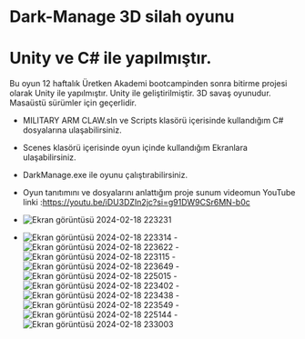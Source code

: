 # Dark-Manage 3D silah oyunu
# Unity ve C# ile yapılmıştır.
Bu oyun 12 haftalık Üretken Akademi bootcampinden sonra  bitirme projesi olarak Unity ile yapılmıştır.
Unity ile geliştirilmiştir. 3D savaş oyunudur. Masaüstü sürümler için geçerlidir.
- MILITARY ARM CLAW.sln ve Scripts klasörü içerisinde kullandığım C# dosyalarına ulaşabilirsiniz.
- Scenes klasörü içerisinde oyun içinde kullandığım Ekranlara ulaşabilirsiniz.
- DarkManage.exe ile oyunu çalıştırabilirsiniz.
- Oyun tanıtımını ve dosyalarını anlattığım proje sunum videomun YouTube linki :https://youtu.be/iDU3DZIn2jc?si=g91DW9CSr6MN-b0c

- ![Ekran görüntüsü 2024-02-18 223231](https://github.com/ahmettsimsek/Dark-Manage/assets/124433579/9620c4b6-12a4-44c2-a72d-6e3279a21057)
- ![Ekran görüntüsü 2024-02-18 223314](https://github.com/ahmettsimsek/Dark-Manage/assets/124433579/7663b024-e27e-43b0-96bd-0284b3581a90)
-![Ekran görüntüsü 2024-02-18 223622](https://github.com/ahmettsimsek/Dark-Manage/assets/124433579/74f0f71e-a390-4aa4-91db-1d49bf08781c)
-![Ekran görüntüsü 2024-02-18 223115](https://github.com/ahmettsimsek/Dark-Manage/assets/124433579/f7df17ea-4a81-40d8-813e-b14265d28e4e)
-![Ekran görüntüsü 2024-02-18 223649](https://github.com/ahmettsimsek/Dark-Manage/assets/124433579/a4b05654-9075-48b6-978d-42c526245541)
-![Ekran görüntüsü 2024-02-18 225015](https://github.com/ahmettsimsek/Dark-Manage/assets/124433579/c104bd7f-0a45-4388-89b1-bfe9ababc9d4)
-![Ekran görüntüsü 2024-02-18 223402](https://github.com/ahmettsimsek/Dark-Manage/assets/124433579/a536b4b3-5e9b-499c-af41-c3363a38c66-4)
-![Ekran görüntüsü 2024-02-18 223438](https://github.com/ahmettsimsek/Dark-Manage/assets/124433579/fba8c901-0586-4539-ad4a-cfc332433b72)
-![Ekran görüntüsü 2024-02-18 223549](https://github.com/ahmettsimsek/Dark-Manage/assets/124433579/1dbccd62-311e-4592-a26d-16ec666cabaf)
-![Ekran görüntüsü 2024-02-18 225144](https://github.com/ahmettsimsek/Dark-Manage/assets/124433579/aaef18eb-0d04-482f-b7f3-fa7ab4e77f71)
-![Ekran görüntüsü 2024-02-18 233003](https://github.com/ahmettsimsek/Dark-Manage/assets/124433579/b2a048e4-cbce-4f2a-9792-7e191e288067)


